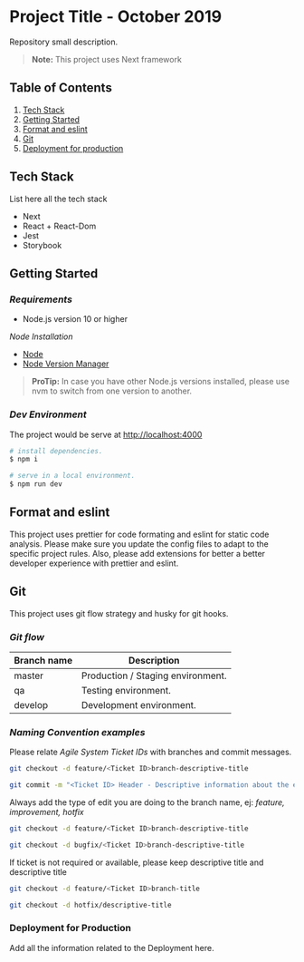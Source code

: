# Project Title - October 2019

Repository small description.

> **Note:** This project uses Next framework

## **Table of Contents**

1. [Tech Stack](#tech-stack)
1. [Getting Started](#getting-started)
1. [Format and eslint](#format-and-eslint)
1. [Git](#git)
1. [Deployment for production](#deployment-for-production)

## **Tech Stack**

List here all the tech stack

- Next
- React + React-Dom
- Jest
- Storybook

## **Getting Started**

### _Requirements_

- Node.js version 10 or higher

_Node Installation_

- [Node](https://nodejs.org/en/)
- [Node Version Manager](https://github.com/creationix/nvm)

> **ProTip:** In case you have other Node.js versions installed, please use nvm to switch from one version to another.

### _Dev Environment_

The project would be serve at [http://localhost:4000](http://localhost:4000/)

```bash
# install dependencies.
$ npm i

# serve in a local environment.
$ npm run dev
```

## **Format and eslint**

This project uses prettier for code formating and eslint for static code analysis. Please make sure you update the config files to adapt to the specific project rules. Also, please add extensions for better a better developer experience with prettier and eslint.

## **Git**

This project uses git flow strategy and husky for git hooks.

### _Git flow_

| Branch name | Description                       |
| ----------- | --------------------------------- |
| master      | Production / Staging environment. |
| qa          | Testing environment.              |
| develop     | Development environment.          |

### _Naming Convention examples_

Please relate _Agile System Ticket IDs_ with branches and commit messages.

```bash
git checkout -d feature/<Ticket ID>branch-descriptive-title

git commit -m "<Ticket ID> Header - Descriptive information about the edit"
```

Always add the type of edit you are doing to the branch name, ej: _feature, improvement, hotfix_

```bash
git checkout -d feature/<Ticket ID>branch-descriptive-title

git checkout -d bugfix/<Ticket ID>branch-descriptive-title
```

If ticket is not required or available, please keep descriptive title and descriptive title

```bash
git checkout -d feature/<Ticket ID>branch-title

git checkout -d hotfix/descriptive-title
```

### **Deployment for Production**

Add all the information related to the Deployment here.

